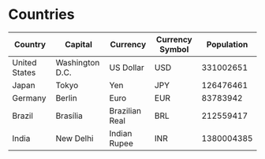 # Countries
|**Country**  |**Capital**    |**Currency**  |**Currency Symbol**|**Population**
|-------------|---------------|--------------|-------------------|----------------
|United States|Washington D.C.|US Dollar     |USD                |331002651
|Japan        |Tokyo          |Yen           |JPY                |126476461
|Germany      |Berlin         |Euro          |EUR                |83783942
|Brazil       |Brasília       |Brazilian Real|BRL                |212559417
|India        |New Delhi      |Indian Rupee  |INR|1380004385